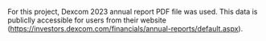 For this project, Dexcom 2023 annual report PDF file was used. This data is publiclly accessible for users from their website (https://investors.dexcom.com/financials/annual-reports/default.aspx). 
